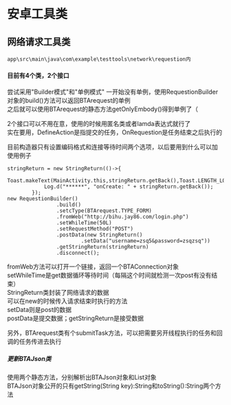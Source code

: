 # 安卓工具类 #   
## 网络请求工具类 ##  
```
app\src\main\java\com\example\testtools\network\requestion内   
```
#### 目前有4个类，2个接口 ####
尝试采用"Builder模式"和"单例模式"
一开始没有单例，使用RequestionBuilder对象的build()方法可以返回BTArequest的单例   
之后就可以使用BTArequest的静态方法getOnlyEmbody()得到单例了（   
   
2个接口可以不用在意，使用的时候用匿名类或者lamda表达式就行了   
实在要用，DefineAction是指提交的任务，OnRequestion是任务结束之后执行的   
   
目前构造器只有设置编码格式和连接等待时间两个选项，以后要用到什么可以加   
使用例子  
```
stringReturn = new StringReturn(()->{
            Toast.makeText(MainActivity.this,stringReturn.getBack(),Toast.LENGTH_LONG).show();
            Log.d("******", "onCreate: " + stringReturn.getBack());
        });
new RequestionBuilder()
                .build()
                .setcType(BTArequest.TYPE_FORM)
                .fromWeb("http://bihu.jay86.com/login.php")
                .setWhileTime(50L)
                .setRequestMethod("POST")
                .postData(new StringReturn()
                        .setData("username=zsq5&password=zsqzsq"))
                .getStringReturn(stringReturn)
                .disconnect();
```   
fromWeb方法可以打开一个链接，返回一个BTAConnection对象   
setWhileTime是get数据循环等待时间（每隔这个时间就检测一次post有没有结束）   
StringReturn类封装了网络请求的数据   
可以在new的时候传入请求结束时执行的方法   
setData则是post的数据   
postData是提交数据；getStringReturn是接受数据   

另外，BTArequest类有个submitTask方法，可以把需要另开线程执行的任务和回调的任务传进去执行  
   
##### 更新BTAJson类 #####  
使用两个静态方法，分别解析出BTAJson对象和List<BTAJson>对象   
BTAJson对象公开的只有getString(String key):String和toString():String两个方法   
